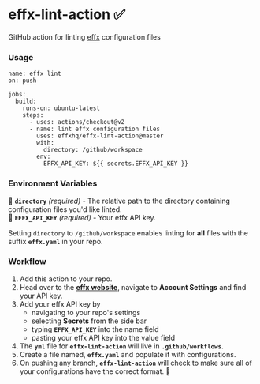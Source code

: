 # effx-lint-action ✅

GitHub action for linting [effx](https://www.effx.com) configuration files

### Usage

```
name: effx lint
on: push

jobs:
  build:
    runs-on: ubuntu-latest
    steps:
      - uses: actions/checkout@v2
      - name: lint effx configuration files
        uses: effxhq/effx-lint-action@master
        with:
          directory: /github/workspace
        env:
          EFFX_API_KEY: ${{ secrets.EFFX_API_KEY }}
```

### Environment Variables

📁 **`directory`** _(required)_ - The relative path to the directory containing configuration files you'd like linted.\
🔑 **`EFFX_API_KEY`** _(required)_ - Your effx API key.

Setting `directory` to `/github/workspace` enables linting for **all** files with the suffix **`effx.yaml`** in your repo.

### Workflow

1. Add this action to your repo.
2. Head over to the **[effx website](https://app.effx.com/account_settings)**, navigate to **Account Settings** and find your API key.
3. Add your effx API key by
   - navigating to your repo's settings
   - selecting **Secrets** from the side bar
   - typing **`EFFX_API_KEY`** into the name field
   - pasting your effx API key into the value field
4. The **`yml`** file for **`effx-lint-action`** will live in **`.github/workflows`**.
5. Create a file named, **`effx.yaml`** and populate it with configurations.
6. On pushing any branch, **`effx-lint-action`** will check to make sure all of your configurations have the correct format. 🥳
